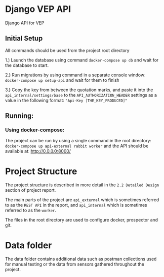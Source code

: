 # Django VEP API

Django API for VEP

## Initial Setup
All commands should be used from the project root directory

1.) Launch the database using command 
`docker-compose up db` and wait for the database to start.

2.) Run migrations by using command in a separate console window:
`docker-compose up setup-api` and wait for them to finish

3.) Copy the key from between the quotation marks, and paste it into the 
`api_internal/settings/base` to the `API_AUTHORIZATION_HEADER` settings as a value in the following
format: `"Api-Key [THE_KEY_PRODUCED]"`

## Running:
### Using docker-compose:
The project can be run by using a single command in the root directory:  
`docker-compose up api-external rabbit worker` and the API should be available at:
http://0.0.0.0:8000/


# Project Structure

The project structure is described in more detail in the `2.2 Detailed Design` section of project
report.

The main parts of the project are `api_external` which is sometimes referred to as the `REST API` 
in the report, and `api_internal` which is sometimes referred to as the `worker`.

The files in the root directory are used to configure docker, prospector and git.

# Data folder

The data folder contains additional data such as postman collections used for manual testing or the
data from sensors gathered throughout the project.